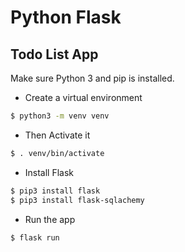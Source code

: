 # Python Flask
## Todo List App

Make sure Python 3 and pip is installed.


* Create a virtual environment

``` Bash
$ python3 -m venv venv
```

* Then Activate it
``` Bash
$ . venv/bin/activate 
```

* Install Flask
``` Bash
$ pip3 install flask
$ pip3 install flask-sqlachemy
```

* Run the app
``` Bash
$ flask run
```
